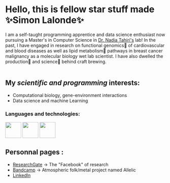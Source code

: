 # Hello, this is fellow star stuff made :sparkles:Simon Lalonde:sparkles:
I am a self-taught programming apprentice and data science enthusiast now pursuing a Master's in Computer Science in [Dr. Nadia Tahiri's](https://tahirinadia.github.io/) lab! In the past, I have engaged in research on functional genomics:dna: of cardiovascular and blood diseases as well as lipid metabolism:test_tube: pathways in breast cancer malignancy as a molecular biology wet lab scientist. I have also dwelled the production:beer: and science:microscope: behind craft brewing.<br><br>

## My ***scientific and programming*** interests:
- Computational biology, gene-environment interactions
- Data science and machine Learning

### Languages and technologies:<br>
<p align="left">
<img src="https://cdn.jsdelivr.net/gh/devicons/devicon/icons/python/python-original-wordmark.svg" width=50/>
<img src="https://cdn.jsdelivr.net/gh/devicons/devicon/icons/pandas/pandas-original-wordmark.svg" width=50/>
<img src="https://cdn.jsdelivr.net/gh/devicons/devicon/icons/linux/linux-original.svg" width=50/>
</p>

## Personnal pages :
- [ResearchGate](https://www.researchgate.net/profile/Simon-Lalonde) -> The "Facebook" of research
- [Bandcamp](https://allelic.bandcamp.com/) -> Atmospheric folk/metal project named Allelic
- [LinkedIn](https://www.linkedin.com/in/simon-lalonde/)
